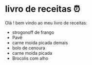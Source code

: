 # livro de receitas :alarm_clock:

Olá ! bem vindo ao meu livro de receitas: 

-  strogonoff de frango
-  Pavê
-  carne moida picada demais
-  bolo de cenoura
- carne moida picada
-  Brocolis com alho